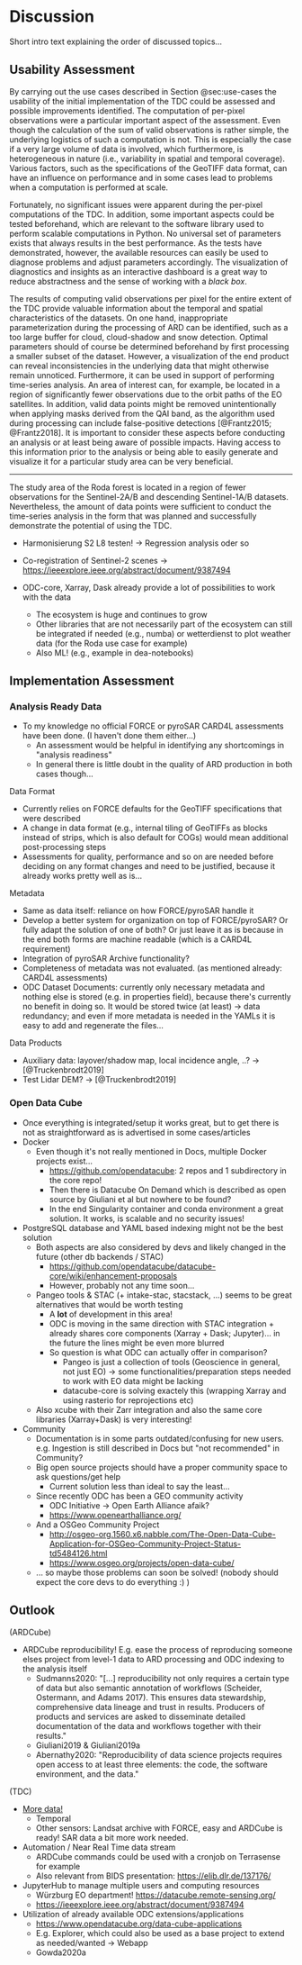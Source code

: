 # Discussion

Short intro text explaining the order of discussed topics...

## Usability Assessment

By carrying out the use cases described in Section @sec:use-cases the usability of the initial implementation of the TDC could be assessed and possible improvements identified. The computation of per-pixel observations were a particular important aspect of the assessment. Even though the calculation of the sum of valid observations is rather simple, the underlying logistics of such a computation is not. This is especially the case if a very large volume of data is involved, which furthermore, is heterogeneous in nature (i.e., variability in spatial and temporal coverage). Various factors, such as the specifications of the GeoTIFF data format, can have an influence on performance and in some cases lead to problems when a computation is performed at scale. 

Fortunately, no significant issues were apparent during the per-pixel computations of the TDC. In addition, some important aspects could be tested beforehand, which are relevant to the software library used to perform scalable computations in Python. No universal set of parameters exists that always results in the best performance. As the tests have demonstrated, however, the available resources can easily be used to diagnose problems and adjust parameters accordingly. The visualization of diagnostics and insights as an interactive dashboard is a great way to reduce abstractness and the sense of working with a *black box*.     

The results of computing valid observations per pixel for the entire extent of the TDC provide valuable information about the temporal and spatial characteristics of the datasets. On one hand, inappropriate parameterization during the processing of ARD can be identified, such as a too large buffer for cloud, cloud-shadow and snow detection. Optimal parameters should of course be determined beforehand by first processing a smaller subset of the dataset. However, a visualization of the end product can reveal inconsistencies in the underlying data that might otherwise remain unnoticed. Furthermore, it can be used in support of performing time-series analysis. An area of interest can, for example, be located in a region of significantly fewer observations due to the orbit paths of the EO satellites. In addition, valid data points might be removed unintentionally when applying masks derived from the QAI band, as the algorithm used during processing can include false-positive detections [@Frantz2015; @Frantz2018]. It is important to consider these aspects before conducting an analysis or at least being aware of possible impacts. Having access to this information prior to the analysis or being able to easily generate and visualize it for a particular study area can be very beneficial. 
 
---

The study area of the Roda forest is located in a region of fewer observations for the Sentinel-2A/B and descending Sentinel-1A/B datasets. Nevertheless, the amount of data points were sufficient to conduct the time-series analysis in the form that was planned and successfully demonstrate the potential of using the TDC.  


- Harmonisierung S2 L8 testen! -> Regression analysis oder so
- Co-registration of Sentinel-2 scenes -> https://ieeexplore.ieee.org/abstract/document/9387494


- ODC-core, Xarray, Dask already provide a lot of possibilities to work with the data
  - The ecosystem is huge and continues to grow
  - Other libraries that are not necessarily part of the ecosystem can still be integrated if needed (e.g., numba) or wetterdienst to plot weather data (for the Roda use case for example)
  - Also ML! (e.g., example in dea-notebooks)



## Implementation Assessment
### Analysis Ready Data

- To my knowledge no official FORCE or pyroSAR CARD4L assessments have been done. (I haven't done them either...) 
  - An assessment would be helpful in identifying any shortcomings in "analysis readiness"
  - In general there is little doubt in the quality of ARD production in both cases though...

Data Format
- Currently relies on FORCE defaults for the GeoTIFF specifications that were described
- A change in data format (e.g., internal tiling of GeoTIFFs as blocks instead of strips, which is also default for COGs) would mean additional post-processing steps
- Assessments for quality, performance and so on are needed before deciding on any format changes and need to be justified, because it already works pretty well as is... 

Metadata
- Same as data itself: reliance on how FORCE/pyroSAR handle it 
- Develop a better system for organization on top of FORCE/pyroSAR? Or fully adapt the solution of one of both? Or just leave it as is because in the end both forms are machine readable (which is a CARD4L requirement)
- Integration of pyroSAR Archive functionality?
- Completeness of metadata was not evaluated. (as mentioned already: CARD4L assessments)
- ODC Dataset Documents: currently only necessary metadata and nothing else is stored (e.g. in properties field), because there's currently no benefit in doing so. It would be stored twice (at least) -> data redundancy; and even if more metadata is needed in the YAMLs it is easy to add and regenerate the files...   

Data Products
- Auxiliary data: layover/shadow map, local incidence angle, ..? -> [@Truckenbrodt2019] 
- Test Lidar DEM? -> [@Truckenbrodt2019]


### Open Data Cube

- Once everything is integrated/setup it works great, but to get there is not as straightforward as is advertised in some cases/articles
- Docker  
  - Even though it's not really mentioned in Docs, multiple Docker projects exist... 
    - https://github.com/opendatacube: 2 repos and 1 subdirectory in the core repo!
    - Then there is Datacube On Demand which is described as open source by Giuliani et al but nowhere to be found?
    - In the end Singularity container and conda environment a great solution. It works, is scalable and no security issues!
- PostgreSQL database and YAML based indexing might not be the best solution
  - Both aspects are also considered by devs and likely changed in the future (other db backends / STAC)
    - https://github.com/opendatacube/datacube-core/wiki/enhancement-proposals  
    - However, probably not any time soon...
  - Pangeo tools & STAC (+ intake-stac, stacstack, ...) seems to be great alternatives that would be worth testing
    - A **lot** of development in this area!
    - ODC is moving in the same direction with STAC integration + already shares core components (Xarray + Dask; Jupyter)... in the future the lines might be even more blurred 
    - So question is what ODC can actually offer in comparison?
      - Pangeo is just a collection of tools (Geoscience in general, not just EO) -> some functionalities/preparation steps needed to work with EO data might be lacking 
      - datacube-core is solving exactely this (wrapping Xarray and using rasterio for reprojections etc)
  - Also xcube with their Zarr integration and also the same core libraries (Xarray+Dask) is very interesting!
- Community
  - Documentation is in some parts outdated/confusing for new users. e.g. Ingestion is still described in Docs but "not recommended" in Community?
  - Big open source projects should have a proper community space to ask questions/get help
    - Current solution less than ideal to say the least...
  - Since recently ODC has been a GEO community activity 
    - ODC Initiative -> Open Earth Alliance afaik?
    - https://www.openearthalliance.org/
  - And a OSGeo Community Project 
    - http://osgeo-org.1560.x6.nabble.com/The-Open-Data-Cube-Application-for-OSGeo-Community-Project-Status-td5484126.html
    - https://www.osgeo.org/projects/open-data-cube/
  - ... so maybe those problems can soon be solved! (nobody should expect the core devs to do everything :) )



## Outlook

(ARDCube)

- ARDCube reproducibility! E.g. ease the process of reproducing someone elses project from level-1 data to ARD processing and ODC indexing to the analysis itself
  - Sudmanns2020: "[...] reproducibility not only requires a certain type of data but also semantic annotation of workflows (Scheider, Ostermann, and Adams 2017). This ensures data stewardship, comprehensive data lineage and trust in results. Producers of products and services are asked to disseminate detailed documentation of the data and workflows together with their results."
  - Giuliani2019 & Giuliani2019a
  - Abernathy2020: "Reproducibility of data science projects requires open access to at least three elements: the code, the software environment, and the data."

(TDC)

- [More data!](https://media.giphy.com/media/xT0BKi1TLjmKiu1HGg/giphy.gif)
  - Temporal 
  - Other sensors: Landsat archive with FORCE, easy and ARDCube is ready! SAR data a bit more work needed. 
- Automation / Near Real Time data stream
  - ARDCube commands could be used with a cronjob on Terrasense for example
  - Also relevant from BIDS presentation: https://elib.dlr.de/137176/
- JupyterHub to manage multiple users and computing resources 
  - Würzburg EO department! https://datacube.remote-sensing.org/
  - https://ieeexplore.ieee.org/abstract/document/9387494 
- Utilization of already available ODC extensions/applications
  - https://www.opendatacube.org/data-cube-applications
  - E.g. Explorer, which could also be used as a base project to extend as needed/wanted -> Webapp
  - Gowda2020a
